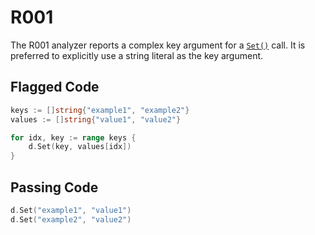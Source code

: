 # R001

The R001 analyzer reports a complex key argument for a [`Set()`](https://godoc.org/github.com/hashicorp/terraform/helper/schema#ResourceData.Set)
call. It is preferred to explicitly use a string literal as the key argument.

## Flagged Code

```go
keys := []string{"example1", "example2"}
values := []string{"value1", "value2"}

for idx, key := range keys {
    d.Set(key, values[idx])
}
```

## Passing Code

```go
d.Set("example1", "value1")
d.Set("example2", "value2")
```

